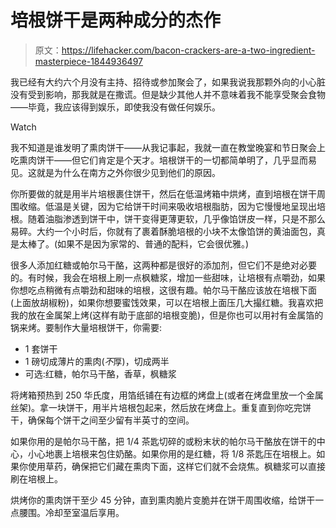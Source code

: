# 培根饼干是两种成分的杰作

> 原文：<https://lifehacker.com/bacon-crackers-are-a-two-ingredient-masterpiece-1844936497>

我已经有大约六个月没有主持、招待或参加聚会了，如果我说我那颗外向的小心脏没有受到影响，那我就是在撒谎。但是缺少其他人并不意味着我不能享受聚会食物——毕竟，我应该得到娱乐，即使我没有做任何娱乐。

Watch

我不知道是谁发明了熏肉饼干——从我记事起，我就一直在教堂晚宴和节日聚会上吃熏肉饼干——但它们肯定是个天才。培根饼干的一切都简单明了，几乎显而易见。这就是为什么在南方之外你很少见到他们的原因。

你所要做的就是用半片培根裹住饼干，然后在低温烤箱中烘烤，直到培根在饼干周围收缩。低温是关键，因为它给饼干时间来吸收培根脂肪，因为它慢慢地呈现出培根。随着油脂渗透到饼干中，饼干变得更薄更软，几乎像馅饼皮一样，只是不那么易碎。大约一个小时后，你就有了裹着酥脆培根的小块不太像馅饼的黄油面包，真是太棒了。(如果不是因为家常的、普通的配料，它会很优雅。)

很多人添加红糖或帕尔马干酪，这两种都是很好的添加剂，但它们不是绝对必要的。有时候，我会在培根上刷一点枫糖浆，增加一些甜味，让培根有点嚼劲，如果你想吃点稍微有点嚼劲和甜味的培根，这很有趣。帕尔马干酪应该放在培根下面(上面放胡椒粉)，如果你想要蜜饯效果，可以在培根上面压几大撮红糖。我喜欢把我的放在金属架上烤(这样有助于底部的培根变脆)，但是你也可以用衬有金属箔的锅来烤。要制作大量培根饼干，你需要:

*   1 套饼干
*   1 磅切成薄片的熏肉(*不*厚)，切成两半
*   可选:红糖，帕尔马干酪，香草，枫糖浆

将烤箱预热到 250 华氏度，用箔纸铺在有边框的烤盘上(或者在烤盘里放一个金属丝架)。拿一块饼干，用半片培根包起来，然后放在烤盘上。重复直到你吃完饼干，确保每个饼干之间至少留有半英寸的空间。

如果你用的是帕尔马干酪，把 1/4 茶匙切碎的或粉末状的帕尔马干酪放在饼干的中心，小心地裹上培根来包住奶酪。如果你用的是红糖，将 1/8 茶匙压在培根上。如果你使用草药，确保把它们藏在熏肉下面，这样它们就不会烧焦。枫糖浆可以直接刷在培根上。

烘烤你的熏肉饼干至少 45 分钟，直到熏肉脆片变脆并在饼干周围收缩，给饼干一点腰围。冷却至室温后享用。